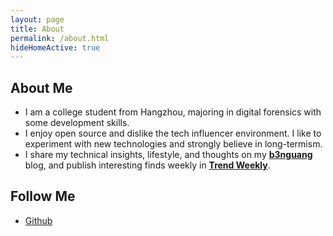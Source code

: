 ```yaml
---
layout: page
title: About
permalink: /about.html
hideHomeActive: true
---
```


## About Me

- I am a college student from Hangzhou, majoring in digital forensics with some development skills.
- I enjoy open source and dislike the tech influencer environment. I like to experiment with new technologies and strongly believe in long-termism.
- I share my technical insights, lifestyle, and thoughts on my [**b3nguang**](https://b3nguang.github.io/) blog, and publish interesting finds weekly in [**Trend Weekly**](https://weekly.b3nguang.top/).

## Follow Me

- [Github](https://github.com/{{site.github}})
